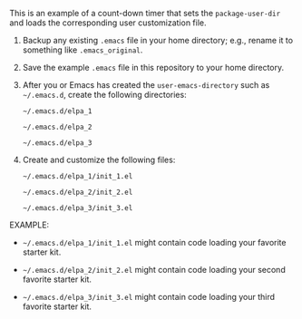 This is an example of a count-down timer that sets the `package-user-dir` and
loads the corresponding user customization file.

1.  Backup any existing `.emacs` file in your home directory; e.g., rename it to
    something like `.emacs_original`.

2.  Save the example `.emacs` file in this repository to your home directory.

3.  After you or Emacs has created the `user-emacs-directory` such as `~/.emacs.d`,
    create the following directories:

    `~/.emacs.d/elpa_1`

    `~/.emacs.d/elpa_2`

    `~/.emacs.d/elpa_3`

4.  Create and customize the following files:

    `~/.emacs.d/elpa_1/init_1.el`

    `~/.emacs.d/elpa_2/init_2.el`

    `~/.emacs.d/elpa_3/init_3.el`

EXAMPLE:

* `~/.emacs.d/elpa_1/init_1.el` might contain code loading your favorite
starter kit.

* `~/.emacs.d/elpa_2/init_2.el` might contain code loading your second favorite
starter kit.

* `~/.emacs.d/elpa_3/init_3.el` might contain code loading your third favorite
starter kit.